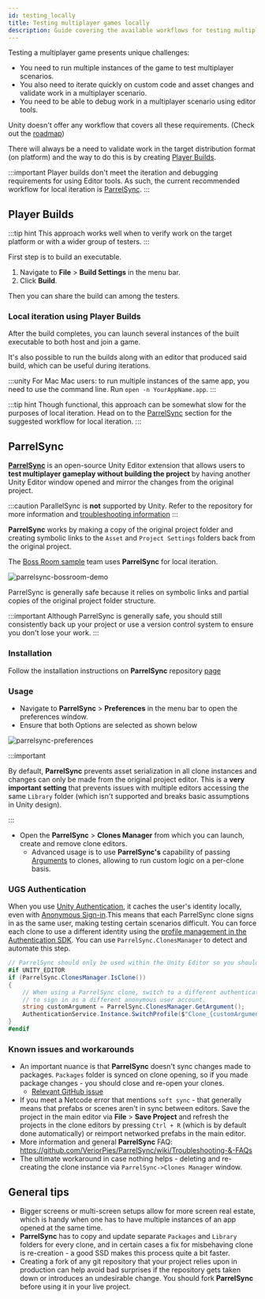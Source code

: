 ```yaml
---
id: testing_locally
title: Testing multiplayer games locally
description: Guide covering the available workflows for testing multiplayer games locally.
---
```


Testing a multiplayer game presents unique challenges:

- You need to run multiple instances of the game to test multiplayer scenarios.
- You also need to iterate quickly on custom code and asset changes and validate work in a multiplayer scenario.
- You need to be able to debug work in a multiplayer scenario using editor tools.

Unity doesn't offer any workflow that covers all these requirements. (Check out the [roadmap](https://unity.com/roadmap/unity-platform/multiplayer-networking))

There will always be a need to validate work in the target distribution format (on platform) and the way to do this is by creating [Player Builds](#player-builds).

:::important
Player builds don't meet the iteration and debugging requirements for using Editor tools. As such, the current recommended workflow for local iteration is [ParrelSync](#parrelsync).
:::

## Player Builds

:::tip hint
This approach works well when to verify work on the target platform or with a wider group of testers.
:::

First step is to build an executable.

1. Navigate to **File** > **Build Settings** in the menu bar.
1. Click **Build**.

Then you can share the build can among the testers.

### Local iteration using Player Builds

After the build completes, you can launch several instances of the built executable to both host and join a game.

It's also possible to run the builds along with an editor that produced said build, which can be useful during iterations.

:::unity For Mac
Mac users: to run multiple instances of the same app, you need to use the command line.
Run `open -n YourAppName.app`.
:::

:::tip hint
Though functional, this approach can be somewhat slow for the purposes of local iteration. Head on to the [ParrelSync](#parrelsync) section for the suggested workflow for local iteration.
:::

## ParrelSync

[**ParrelSync**](https://github.com/VeriorPies/ParrelSync) is an open-source Unity Editor extension that allows users to **test multiplayer gameplay without building the project** by having another Unity Editor window opened and mirror the changes from the original project.

:::caution
ParallelSync is **not** supported by Unity. Refer to the repository for more information and [troubleshooting information](https://github.com/VeriorPies/ParrelSync/wiki/Troubleshooting-&-FAQs)
:::

**ParrelSync** works by making a copy of the original project folder and creating symbolic links to the `Asset` and `Project Settings` folders back from the original project.

The [Boss Room sample](https://github.com/Unity-Technologies/com.unity.multiplayer.samples.coop/) team uses **ParrelSync** for local iteration.

![parrelsync-bossroom-demo](/img/parrelsync-bossroom-demo.gif)

ParrelSync is generally safe because it relies on symbolic links and partial copies of the original project folder structure.

:::important
Although ParrelSync is generally safe, you should still consistently back up your project or use a version control system to ensure you don't lose your work.
:::

### Installation

Follow the installation instructions on **ParrelSync** repository [page](https://github.com/VeriorPies/ParrelSync#installation)

### Usage

- Navigate to **ParrelSync** > **Preferences** in the menu bar to open the preferences window.
- Ensure that both Options are selected as shown below

![parrelsync-preferences](/img/parrelsync-preferences.png)

:::important

By default, **ParrelSync** prevents asset serialization in all clone instances and changes can only be made from the original project editor. This is a **very important setting** that prevents issues with multiple editors accessing the same `Library` folder (which isn't supported and breaks basic assumptions in Unity design).

:::

- Open the **ParrelSync** > **Clones Manager** from which you can launch, create and remove clone editors.
  - Advanced usage is to use **ParrelSync's** capability of passing [Arguments](https://github.com/VeriorPies/ParrelSync/wiki/Argument) to clones, allowing to run custom logic on a per-clone basis.

### UGS Authentication

When you use [Unity Authentication](https://docs.unity.com/authentication/IntroUnityAuthentication.html), it caches the user's identity locally, even with [Anonymous Sign-in](https://docs.unity.com/authentication/UsingAnonSignIn.html).This means that each ParrelSync clone signs in as the same user, making testing certain scenarios difficult. You can force each clone to use a different identity using the [profile management in the Authentication SDK](https://docs.unity.com/authentication/ProfileManagement.html). You can use `ParrelSync.ClonesManager` to detect and automate this step.

```csharp
// ParrelSync should only be used within the Unity Editor so you should use the UNITY_EDITOR define
#if UNITY_EDITOR
if (ParrelSync.ClonesManager.IsClone())
{
    // When using a ParrelSync clone, switch to a different authentication profile to force the clone
    // to sign in as a different anonymous user account.
    string customArgument = ParrelSync.ClonesManager.GetArgument();
    AuthenticationService.Instance.SwitchProfile($"Clone_{customArgument}_Profile");
}
#endif
```

### Known issues and workarounds

- An important nuance is that **ParrelSync** doesn't sync changes made to packages. `Packages` folder is synced on clone opening, so if you made package changes - you should close and re-open your clones.
  - [Relevant GitHub issue](https://github.com/VeriorPies/ParrelSync/issues/48)
- If you meet a Netcode error that mentions `soft sync` - that generally means that prefabs or scenes aren't in sync between editors. Save the project in the main editor via **File** > **Save Project** and refresh the projects in the clone editors by pressing `Ctrl + R` (which is by default done automatically) or reimport networked prefabs in the main editor.
- More information and general **ParrelSync** FAQ: https://github.com/VeriorPies/ParrelSync/wiki/Troubleshooting-&-FAQs
- The ultimate workaround in case nothing helps - deleting and re-creating the clone instance via `ParrelSync->Clones Manager` window.

## General tips

- Bigger screens or multi-screen setups allow for more screen real estate, which is handy when one has to have multiple instances of an app opened at the same time.
- **ParrelSync** has to copy and update separate `Packages` and `Library` folders for every clone, and in certain cases a fix for misbehaving clone is re-creation - a good SSD makes this process quite a bit faster.
- Creating a fork of any git repository that your project relies upon in production can help avoid bad surprises if the repository gets taken down or introduces an undesirable change. You should fork **ParrelSync** before using it in your live project.
